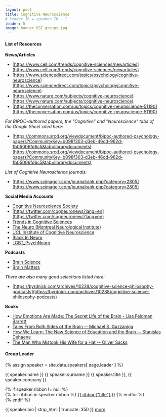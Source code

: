 ```yaml
---
layout: post
title: Cognitive Neuroscience
# leader ID = speaker ID - 1
leader: 5
image: banner_BSI_groups.jpg
---
```


#### List of Resources

**News/Articles**

- [https://www.cell.com/trends/cognitive-sciences/newarticles](https://www.cell.com/trends/cognitive-sciences/newarticles)
- [https://www.sciencedirect.com/topics/psychology/cognitive-neuroscience](https://www.sciencedirect.com/topics/psychology/cognitive-neuroscience)
- [https://www.nature.com/subjects/cognitive-neuroscience](https://www.nature.com/subjects/cognitive-neuroscience)
- [https://theconversation.com/us/topics/cognitive-neuroscience-51190](https://theconversation.com/us/topics/cognitive-neuroscience-51190)

*For BIPOC-authored papers, the "Cognitive" and "Neuroscience" tabs of
the Google Sheet cited here:*
- [https://commons.srcd.org/viewdocument/bipoc-authored-psychology-papers?CommunityKey=b098f303-d3eb-46cd-962d-1b05006fd6c5&tab=librarydocuments](https://commons.srcd.org/viewdocument/bipoc-authored-psychology-papers?CommunityKey=b098f303-d3eb-46cd-962d-1b05006fd6c5&tab=librarydocuments)

*List of Cognitive Neuroscience journals:*
- [https://www.scimagojr.com/journalrank.php?category=2805](https://www.scimagojr.com/journalrank.php?category=2805)

**Social Media Accounts**
- [Cognitive Neuroscience Society](https://twitter.com/cogsci_soc?lang=en)
- [https://twitter.com/cogneuronews?lang=en](https://twitter.com/cogneuronews?lang=en)
- [Trends in Cognitive Sciences](https://twitter.com/trendscognsci?lang=en)
- [The Neuro (Montreal Neurological Institute)](https://twitter.com/theneuro_mni?lang=en)
- [UCL Institute of Cognitive Neuroscience](https://twitter.com/UCL_ICN)
- [Black In Neuro](https://twitter.com/blackinneuro?lang=en)
- [LGBT_PsychNeuro](https://twitter.com/LGBT_PsychNeuro)

**Podcasts**

- [Brain Science](https://brainsciencepodcast.com/)
- [Brain Matters](https://brainpodcast.com/)

*There are also many good selections listed here:*
- [https://byrdnick.com/archives/10238/cognitive-science-philosophy-podcasts](https://byrdnick.com/archives/10238/cognitive-science-philosophy-podcasts)

**Books**

- [How Emotions Are Made: The Secret Life of the Brain - Lisa Feldman Barrett](https://www.goodreads.com/book/show/23719305-how-emotions-are-made)
- [Tales From Both Sides of the Brain -- Michael S. Gazzaniga](https://www.goodreads.com/book/show/22291128-tales-from-both-sides-of-the-brain?ac=1&from_search=true&qid=Em9ZShHWv1&rank=1)
- [How We Learn: The New Science of Education and the Brain -- Stanislas Dehaene](https://www.goodreads.com/book/show/46064083-how-we-learn?from_search=true&from_srp=true&qid=1PKfhSV7SK&rank=7)
- [The Man Who Mistook His Wife for a Hat -- Oliver Sacks](https://www.goodreads.com/book/show/63697.The_Man_Who_Mistook_His_Wife_for_a_Hat_and_Other_Clinical_Tales?ac=1&from_search=true&qid=fgLhIBilUD&rank=1)

<!-- source: https://docs.google.com/document/d/1U87ZWMRvg4ZnBp25x02MqV6nE0bYhf-_Nbzf55OHN8k/edit -->

<!-- #### Journal Club Info -->

#### Group Leader
<div class="text-left people-modal">
    <div class="modal-body">
        <div class="people-details">
            <div class="row">
                <div class="col-md-2 col-sm-2">
                    {% assign speaker = site.data.speakers[ page.leader ] %}
                    <div class="flow-img img-circle people-img" style="background-image: url({{ site.baseurl | append: '/img/people/' | append: speaker.thumbnailUrl }})"></div>
                </div>
                <div class="col-md-10 col-sm-10 details">
                    <p class="name">{{ speaker.name }} {{ speaker.surname }}
                        <span class="position">{{ speaker.title }}, {{ speaker.company }}</span>
                    </p>
                    {% if speaker.ribbon != null %}
                    <div class="modal-ribbon-wrapper">
                        {% for ribbon in speaker.ribbon %}
                            <a class="modal-ribbon" href="{{ ribbon["url"] }}" target="_blank">{{ ribbon["title"] }}</a>   
                        {% endfor %}
                    </div>
                    {% endif %}
                    <p class="about">{{ speaker.bio | strip_html | truncate: 350 }} <a href="/team">more</a></p>
                </div>
            </div>
        </div>
    </div>

</div>

